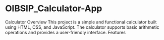 # OIBSIP_Calculator-App
Calculator Overview This project is a simple and functional calculator built using HTML, CSS, and JavaScript. The calculator supports basic arithmetic operations and provides a user-friendly interface.  Features
